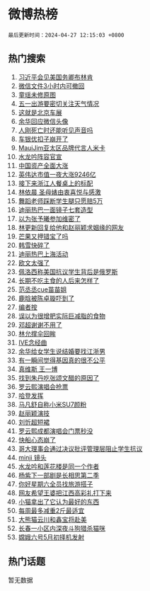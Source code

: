 # 微博热榜

`最后更新时间：2024-04-27 12:15:03 +0800`

## 热门搜索

1. [习近平会见美国务卿布林肯](https://m.weibo.cn/search?containerid=100103type%3D1%26t%3D10%26q%3D%23%E4%B9%A0%E8%BF%91%E5%B9%B3%E4%BC%9A%E8%A7%81%E7%BE%8E%E5%9B%BD%E5%8A%A1%E5%8D%BF%E5%B8%83%E6%9E%97%E8%82%AF%23&stream_entry_id=51&isnewpage=1&extparam=seat%3D1%26stream_entry_id%3D51%26c_type%3D51%26dgr%3D0%26pos%3D0%26cate%3D10103%26q%3D%2523%25E4%25B9%25A0%25E8%25BF%2591%25E5%25B9%25B3%25E4%25BC%259A%25E8%25A7%2581%25E7%25BE%258E%25E5%259B%25BD%25E5%258A%25A1%25E5%258D%25BF%25E5%25B8%2583%25E6%259E%2597%25E8%2582%25AF%2523%26filter_type%3Drealtimehot%26display_time%3D1714191302%26pre_seqid%3D171419130199401153963)
1. [微信文件3小时内可撤回](https://m.weibo.cn/search?containerid=100103type%3D1%26t%3D10%26q%3D%23%E5%BE%AE%E4%BF%A1%E6%96%87%E4%BB%B63%E5%B0%8F%E6%97%B6%E5%86%85%E5%8F%AF%E6%92%A4%E5%9B%9E%23&stream_entry_id=31&isnewpage=1&extparam=seat%3D1%26stream_entry_id%3D31%26realpos%3D1%26lcate%3D5001%26band_rank%3D1%26filter_type%3Drealtimehot%26c_type%3D31%26dgr%3D0%26pos%3D0%26flag%3D2%26cate%3D5001%26q%3D%2523%25E5%25BE%25AE%25E4%25BF%25A1%25E6%2596%2587%25E4%25BB%25B63%25E5%25B0%258F%25E6%2597%25B6%25E5%2586%2585%25E5%258F%25AF%25E6%2592%25A4%25E5%259B%259E%2523%26display_time%3D1714191302%26pre_seqid%3D171419130199401153963)
1. [童瑶未修原图](https://m.weibo.cn/search?containerid=100103type%3D1%26t%3D10%26q%3D%23%E7%AB%A5%E7%91%B6%E6%9C%AA%E4%BF%AE%E5%8E%9F%E5%9B%BE%23&stream_entry_id=31&isnewpage=1&extparam=seat%3D1%26stream_entry_id%3D31%26realpos%3D2%26lcate%3D5001%26band_rank%3D2%26filter_type%3Drealtimehot%26c_type%3D31%26dgr%3D0%26pos%3D1%26flag%3D1%26cate%3D5001%26q%3D%2523%25E7%25AB%25A5%25E7%2591%25B6%25E6%259C%25AA%25E4%25BF%25AE%25E5%258E%259F%25E5%259B%25BE%2523%26display_time%3D1714191302%26pre_seqid%3D171419130199401153963)
1. [五一出游要密切关注天气情况](https://m.weibo.cn/search?containerid=100103type%3D1%26t%3D10%26q%3D%23%E4%BA%94%E4%B8%80%E5%87%BA%E6%B8%B8%E8%A6%81%E5%AF%86%E5%88%87%E5%85%B3%E6%B3%A8%E5%A4%A9%E6%B0%94%E6%83%85%E5%86%B5%23&stream_entry_id=31&isnewpage=1&extparam=seat%3D1%26stream_entry_id%3D31%26realpos%3D3%26lcate%3D5001%26band_rank%3D3%26filter_type%3Drealtimehot%26c_type%3D31%26dgr%3D0%26pos%3D2%26flag%3D1%26cate%3D5001%26q%3D%2523%25E4%25BA%2594%25E4%25B8%2580%25E5%2587%25BA%25E6%25B8%25B8%25E8%25A6%2581%25E5%25AF%2586%25E5%2588%2587%25E5%2585%25B3%25E6%25B3%25A8%25E5%25A4%25A9%25E6%25B0%2594%25E6%2583%2585%25E5%2586%25B5%2523%26display_time%3D1714191302%26pre_seqid%3D171419130199401153963)
1. [这就是北京车展](https://m.weibo.cn/search?containerid=100103type%3D1%26t%3D10%26q%3D%23%E8%BF%99%E5%B0%B1%E6%98%AF%E5%8C%97%E4%BA%AC%E8%BD%A6%E5%B1%95%23&stream_entry_id=31&isnewpage=1&extparam=seat%3D1%26stream_entry_id%3D31%26lcate%3D5001%26band_rank%3D4%26dgr%3D0%26filter_type%3Drealtimehot%26c_type%3D31%26adid%3D234555%26cate%3D5001%26pos%3D3%26topic_ad%3D1%26q%3D%2523%25E8%25BF%2599%25E5%25B0%25B1%25E6%2598%25AF%25E5%258C%2597%25E4%25BA%25AC%25E8%25BD%25A6%25E5%25B1%2595%2523%26is_ad_pos%3D1%26display_time%3D1714191302%26pre_seqid%3D171419130199401153963)
1. [余华回应微信头像](https://m.weibo.cn/search?containerid=100103type%3D1%26t%3D10%26q%3D%23%E4%BD%99%E5%8D%8E%E5%9B%9E%E5%BA%94%E5%BE%AE%E4%BF%A1%E5%A4%B4%E5%83%8F%23&stream_entry_id=31&isnewpage=1&extparam=seat%3D1%26stream_entry_id%3D31%26realpos%3D4%26lcate%3D5001%26band_rank%3D4%26filter_type%3Drealtimehot%26c_type%3D31%26dgr%3D0%26pos%3D4%26flag%3D1%26cate%3D5001%26q%3D%2523%25E4%25BD%2599%25E5%258D%258E%25E5%259B%259E%25E5%25BA%2594%25E5%25BE%25AE%25E4%25BF%25A1%25E5%25A4%25B4%25E5%2583%258F%2523%26display_time%3D1714191302%26pre_seqid%3D171419130199401153963)
1. [人刚死亡时还能听见声音吗](https://m.weibo.cn/search?containerid=100103type%3D1%26t%3D10%26q%3D%E4%BA%BA%E5%88%9A%E6%AD%BB%E4%BA%A1%E6%97%B6%E8%BF%98%E8%83%BD%E5%90%AC%E8%A7%81%E5%A3%B0%E9%9F%B3%E5%90%97&stream_entry_id=31&isnewpage=1&extparam=seat%3D1%26stream_entry_id%3D31%26realpos%3D5%26lcate%3D5001%26band_rank%3D5%26filter_type%3Drealtimehot%26c_type%3D31%26dgr%3D0%26pos%3D5%26flag%3D2%26cate%3D5001%26q%3D%25E4%25BA%25BA%25E5%2588%259A%25E6%25AD%25BB%25E4%25BA%25A1%25E6%2597%25B6%25E8%25BF%2598%25E8%2583%25BD%25E5%2590%25AC%25E8%25A7%2581%25E5%25A3%25B0%25E9%259F%25B3%25E5%2590%2597%26display_time%3D1714191302%26pre_seqid%3D171419130199401153963)
1. [车银优扣子崩开了](https://m.weibo.cn/search?containerid=100103type%3D1%26t%3D10%26q%3D%23%E8%BD%A6%E9%93%B6%E4%BC%98%E6%89%A3%E5%AD%90%E5%B4%A9%E5%BC%80%E4%BA%86%23&stream_entry_id=31&isnewpage=1&extparam=seat%3D1%26stream_entry_id%3D31%26realpos%3D6%26lcate%3D5001%26band_rank%3D6%26filter_type%3Drealtimehot%26c_type%3D31%26dgr%3D0%26pos%3D6%26flag%3D2%26cate%3D5001%26q%3D%2523%25E8%25BD%25A6%25E9%2593%25B6%25E4%25BC%2598%25E6%2589%25A3%25E5%25AD%2590%25E5%25B4%25A9%25E5%25BC%2580%25E4%25BA%2586%2523%26display_time%3D1714191302%26pre_seqid%3D171419130199401153963)
1. [MauiJim亚太区品牌代言人米卡](https://m.weibo.cn/search?containerid=100103type%3D1%26t%3D10%26q%3D%23MauiJim%E4%BA%9A%E5%A4%AA%E5%8C%BA%E5%93%81%E7%89%8C%E4%BB%A3%E8%A8%80%E4%BA%BA%E7%B1%B3%E5%8D%A1%23&stream_entry_id=31&isnewpage=1&extparam=seat%3D1%26stream_entry_id%3D31%26lcate%3D5001%26band_rank%3D7%26dgr%3D0%26filter_type%3Drealtimehot%26c_type%3D31%26adid%3D234486%26cate%3D5001%26pos%3D7%26topic_ad%3D1%26q%3D%2523MauiJim%25E4%25BA%259A%25E5%25A4%25AA%25E5%258C%25BA%25E5%2593%2581%25E7%2589%258C%25E4%25BB%25A3%25E8%25A8%2580%25E4%25BA%25BA%25E7%25B1%25B3%25E5%258D%25A1%2523%26is_ad_pos%3D1%26display_time%3D1714191302%26pre_seqid%3D171419130199401153963)
1. [水龙吟阵容官宣](https://m.weibo.cn/search?containerid=100103type%3D1%26t%3D10%26q%3D%23%E6%B0%B4%E9%BE%99%E5%90%9F%E9%98%B5%E5%AE%B9%E5%AE%98%E5%AE%A3%23&stream_entry_id=31&isnewpage=1&extparam=seat%3D1%26stream_entry_id%3D31%26realpos%3D7%26lcate%3D5001%26band_rank%3D7%26filter_type%3Drealtimehot%26c_type%3D31%26dgr%3D0%26pos%3D8%26flag%3D16%26cate%3D5001%26q%3D%2523%25E6%25B0%25B4%25E9%25BE%2599%25E5%2590%259F%25E9%2598%25B5%25E5%25AE%25B9%25E5%25AE%2598%25E5%25AE%25A3%2523%26display_time%3D1714191302%26pre_seqid%3D171419130199401153963)
1. [中国资产全面大涨](https://m.weibo.cn/search?containerid=100103type%3D1%26t%3D10%26q%3D%23%E4%B8%AD%E5%9B%BD%E8%B5%84%E4%BA%A7%E5%85%A8%E9%9D%A2%E5%A4%A7%E6%B6%A8%23&stream_entry_id=31&isnewpage=1&extparam=seat%3D1%26stream_entry_id%3D31%26realpos%3D8%26lcate%3D5001%26band_rank%3D8%26filter_type%3Drealtimehot%26c_type%3D31%26dgr%3D0%26pos%3D9%26flag%3D1%26cate%3D5001%26q%3D%2523%25E4%25B8%25AD%25E5%259B%25BD%25E8%25B5%2584%25E4%25BA%25A7%25E5%2585%25A8%25E9%259D%25A2%25E5%25A4%25A7%25E6%25B6%25A8%2523%26display_time%3D1714191302%26pre_seqid%3D171419130199401153963)
1. [英伟达市值一夜大涨9246亿](https://m.weibo.cn/search?containerid=100103type%3D1%26t%3D10%26q%3D%23%E8%8B%B1%E4%BC%9F%E8%BE%BE%E5%B8%82%E5%80%BC%E4%B8%80%E5%A4%9C%E5%A4%A7%E6%B6%A89246%E4%BA%BF%23&stream_entry_id=31&isnewpage=1&extparam=seat%3D1%26stream_entry_id%3D31%26realpos%3D9%26lcate%3D5001%26band_rank%3D9%26filter_type%3Drealtimehot%26c_type%3D31%26dgr%3D0%26pos%3D10%26flag%3D0%26cate%3D5001%26q%3D%2523%25E8%258B%25B1%25E4%25BC%259F%25E8%25BE%25BE%25E5%25B8%2582%25E5%2580%25BC%25E4%25B8%2580%25E5%25A4%259C%25E5%25A4%25A7%25E6%25B6%25A89246%25E4%25BA%25BF%2523%26display_time%3D1714191302%26pre_seqid%3D171419130199401153963)
1. [接下来浙江人餐桌上的标配](https://m.weibo.cn/search?containerid=100103type%3D1%26t%3D10%26q%3D%23%E6%8E%A5%E4%B8%8B%E6%9D%A5%E6%B5%99%E6%B1%9F%E4%BA%BA%E9%A4%90%E6%A1%8C%E4%B8%8A%E7%9A%84%E6%A0%87%E9%85%8D%23&stream_entry_id=31&isnewpage=1&extparam=seat%3D1%26stream_entry_id%3D31%26realpos%3D10%26lcate%3D5001%26band_rank%3D10%26filter_type%3Drealtimehot%26c_type%3D31%26dgr%3D0%26pos%3D11%26flag%3D32768%26cate%3D5001%26q%3D%2523%25E6%258E%25A5%25E4%25B8%258B%25E6%259D%25A5%25E6%25B5%2599%25E6%25B1%259F%25E4%25BA%25BA%25E9%25A4%2590%25E6%25A1%258C%25E4%25B8%258A%25E7%259A%2584%25E6%25A0%2587%25E9%2585%258D%2523%26display_time%3D1714191302%26pre_seqid%3D171419130199401153963)
1. [林依晨 圣母婊由衷喜悦与感激](https://m.weibo.cn/search?containerid=100103type%3D1%26t%3D10%26q%3D%E6%9E%97%E4%BE%9D%E6%99%A8+%E5%9C%A3%E6%AF%8D%E5%A9%8A%E7%94%B1%E8%A1%B7%E5%96%9C%E6%82%A6%E4%B8%8E%E6%84%9F%E6%BF%80&stream_entry_id=31&isnewpage=1&extparam=seat%3D1%26stream_entry_id%3D31%26realpos%3D11%26lcate%3D5001%26band_rank%3D11%26filter_type%3Drealtimehot%26c_type%3D31%26dgr%3D0%26pos%3D12%26flag%3D1%26cate%3D5001%26q%3D%25E6%259E%2597%25E4%25BE%259D%25E6%2599%25A8%2520%25E5%259C%25A3%25E6%25AF%258D%25E5%25A9%258A%25E7%2594%25B1%25E8%25A1%25B7%25E5%2596%259C%25E6%2582%25A6%25E4%25B8%258E%25E6%2584%259F%25E6%25BF%2580%26display_time%3D1714191302%26pre_seqid%3D171419130199401153963)
1. [舞蹈老师踩断学生腿只愿赔5万](https://m.weibo.cn/search?containerid=100103type%3D1%26t%3D10%26q%3D%23%E8%88%9E%E8%B9%88%E8%80%81%E5%B8%88%E8%B8%A9%E6%96%AD%E5%AD%A6%E7%94%9F%E8%85%BF%E5%8F%AA%E6%84%BF%E8%B5%945%E4%B8%87%23&stream_entry_id=31&isnewpage=1&extparam=seat%3D1%26stream_entry_id%3D31%26realpos%3D12%26lcate%3D5001%26band_rank%3D12%26filter_type%3Drealtimehot%26c_type%3D31%26dgr%3D0%26pos%3D13%26flag%3D1%26cate%3D5001%26q%3D%2523%25E8%2588%259E%25E8%25B9%2588%25E8%2580%2581%25E5%25B8%2588%25E8%25B8%25A9%25E6%2596%25AD%25E5%25AD%25A6%25E7%2594%259F%25E8%2585%25BF%25E5%258F%25AA%25E6%2584%25BF%25E8%25B5%25945%25E4%25B8%2587%2523%26display_time%3D1714191302%26pre_seqid%3D171419130199401153963)
1. [迪丽热巴一面镜子七套造型](https://m.weibo.cn/search?containerid=100103type%3D1%26t%3D10%26q%3D%23%E8%BF%AA%E4%B8%BD%E7%83%AD%E5%B7%B4%E4%B8%80%E9%9D%A2%E9%95%9C%E5%AD%90%E4%B8%83%E5%A5%97%E9%80%A0%E5%9E%8B%23&stream_entry_id=31&isnewpage=1&extparam=seat%3D1%26stream_entry_id%3D31%26realpos%3D13%26lcate%3D5001%26band_rank%3D13%26filter_type%3Drealtimehot%26c_type%3D31%26dgr%3D0%26pos%3D14%26flag%3D1%26cate%3D5001%26q%3D%2523%25E8%25BF%25AA%25E4%25B8%25BD%25E7%2583%25AD%25E5%25B7%25B4%25E4%25B8%2580%25E9%259D%25A2%25E9%2595%259C%25E5%25AD%2590%25E4%25B8%2583%25E5%25A5%2597%25E9%2580%25A0%25E5%259E%258B%2523%26display_time%3D1714191302%26pre_seqid%3D171419130199401153963)
1. [以为张予曦参加维密了](https://m.weibo.cn/search?containerid=100103type%3D1%26t%3D10%26q%3D%23%E4%BB%A5%E4%B8%BA%E5%BC%A0%E4%BA%88%E6%9B%A6%E5%8F%82%E5%8A%A0%E7%BB%B4%E5%AF%86%E4%BA%86%23&stream_entry_id=31&isnewpage=1&extparam=seat%3D1%26stream_entry_id%3D31%26realpos%3D14%26lcate%3D5001%26band_rank%3D14%26filter_type%3Drealtimehot%26c_type%3D31%26dgr%3D0%26pos%3D15%26flag%3D1%26cate%3D5001%26q%3D%2523%25E4%25BB%25A5%25E4%25B8%25BA%25E5%25BC%25A0%25E4%25BA%2588%25E6%259B%25A6%25E5%258F%2582%25E5%258A%25A0%25E7%25BB%25B4%25E5%25AF%2586%25E4%25BA%2586%2523%26display_time%3D1714191302%26pre_seqid%3D171419130199401153963)
1. [林更新回复给他和赵丽颖求姻缘的网友](https://m.weibo.cn/search?containerid=100103type%3D1%26t%3D10%26q%3D%23%E6%9E%97%E6%9B%B4%E6%96%B0%E5%9B%9E%E5%A4%8D%E7%BB%99%E4%BB%96%E5%92%8C%E8%B5%B5%E4%B8%BD%E9%A2%96%E6%B1%82%E5%A7%BB%E7%BC%98%E7%9A%84%E7%BD%91%E5%8F%8B%23&stream_entry_id=31&isnewpage=1&extparam=seat%3D1%26stream_entry_id%3D31%26realpos%3D15%26lcate%3D5001%26band_rank%3D15%26filter_type%3Drealtimehot%26c_type%3D31%26dgr%3D0%26pos%3D16%26flag%3D0%26cate%3D5001%26q%3D%2523%25E6%259E%2597%25E6%259B%25B4%25E6%2596%25B0%25E5%259B%259E%25E5%25A4%258D%25E7%25BB%2599%25E4%25BB%2596%25E5%2592%258C%25E8%25B5%25B5%25E4%25B8%25BD%25E9%25A2%2596%25E6%25B1%2582%25E5%25A7%25BB%25E7%25BC%2598%25E7%259A%2584%25E7%25BD%2591%25E5%258F%258B%2523%26display_time%3D1714191302%26pre_seqid%3D171419130199401153963)
1. [芒果又押错宝了吗](https://m.weibo.cn/search?containerid=100103type%3D1%26t%3D10%26q%3D%E8%8A%92%E6%9E%9C%E5%8F%88%E6%8A%BC%E9%94%99%E5%AE%9D%E4%BA%86%E5%90%97&stream_entry_id=31&isnewpage=1&extparam=seat%3D1%26stream_entry_id%3D31%26realpos%3D16%26lcate%3D5001%26band_rank%3D16%26filter_type%3Drealtimehot%26c_type%3D31%26dgr%3D0%26pos%3D17%26flag%3D0%26cate%3D5001%26q%3D%25E8%258A%2592%25E6%259E%259C%25E5%258F%2588%25E6%258A%25BC%25E9%2594%2599%25E5%25AE%259D%25E4%25BA%2586%25E5%2590%2597%26display_time%3D1714191302%26pre_seqid%3D171419130199401153963)
1. [韩雪快碎了](https://m.weibo.cn/search?containerid=100103type%3D1%26t%3D10%26q%3D%E9%9F%A9%E9%9B%AA%E5%BF%AB%E7%A2%8E%E4%BA%86&stream_entry_id=31&isnewpage=1&extparam=seat%3D1%26stream_entry_id%3D31%26realpos%3D17%26lcate%3D5001%26band_rank%3D17%26filter_type%3Drealtimehot%26c_type%3D31%26dgr%3D0%26pos%3D18%26flag%3D2%26cate%3D5001%26q%3D%25E9%259F%25A9%25E9%259B%25AA%25E5%25BF%25AB%25E7%25A2%258E%25E4%25BA%2586%26display_time%3D1714191302%26pre_seqid%3D171419130199401153963)
1. [迪丽热巴上海活动](https://m.weibo.cn/search?containerid=100103type%3D1%26t%3D10%26q%3D%E8%BF%AA%E4%B8%BD%E7%83%AD%E5%B7%B4%E4%B8%8A%E6%B5%B7%E6%B4%BB%E5%8A%A8&stream_entry_id=31&isnewpage=1&extparam=seat%3D1%26stream_entry_id%3D31%26realpos%3D18%26lcate%3D5001%26band_rank%3D18%26filter_type%3Drealtimehot%26c_type%3D31%26dgr%3D0%26pos%3D19%26flag%3D1%26cate%3D5001%26q%3D%25E8%25BF%25AA%25E4%25B8%25BD%25E7%2583%25AD%25E5%25B7%25B4%25E4%25B8%258A%25E6%25B5%25B7%25E6%25B4%25BB%25E5%258A%25A8%26display_time%3D1714191302%26pre_seqid%3D171419130199401153963)
1. [欧文太强了](https://m.weibo.cn/search?containerid=100103type%3D1%26t%3D10%26q%3D%E6%AC%A7%E6%96%87%E5%A4%AA%E5%BC%BA%E4%BA%86&stream_entry_id=31&isnewpage=1&extparam=seat%3D1%26stream_entry_id%3D31%26realpos%3D19%26lcate%3D5001%26band_rank%3D19%26filter_type%3Drealtimehot%26c_type%3D31%26dgr%3D0%26pos%3D20%26flag%3D1%26cate%3D5001%26q%3D%25E6%25AC%25A7%25E6%2596%2587%25E5%25A4%25AA%25E5%25BC%25BA%25E4%25BA%2586%26display_time%3D1714191302%26pre_seqid%3D171419130199401153963)
1. [佩洛西称美国抗议学生背后是俄罗斯](https://m.weibo.cn/search?containerid=100103type%3D1%26t%3D10%26q%3D%23%E4%BD%A9%E6%B4%9B%E8%A5%BF%E7%A7%B0%E7%BE%8E%E5%9B%BD%E6%8A%97%E8%AE%AE%E5%AD%A6%E7%94%9F%E8%83%8C%E5%90%8E%E6%98%AF%E4%BF%84%E7%BD%97%E6%96%AF%23&stream_entry_id=31&isnewpage=1&extparam=seat%3D1%26stream_entry_id%3D31%26realpos%3D20%26lcate%3D5001%26band_rank%3D20%26filter_type%3Drealtimehot%26c_type%3D31%26dgr%3D0%26pos%3D21%26flag%3D0%26cate%3D5001%26q%3D%2523%25E4%25BD%25A9%25E6%25B4%259B%25E8%25A5%25BF%25E7%25A7%25B0%25E7%25BE%258E%25E5%259B%25BD%25E6%258A%2597%25E8%25AE%25AE%25E5%25AD%25A6%25E7%2594%259F%25E8%2583%258C%25E5%2590%258E%25E6%2598%25AF%25E4%25BF%2584%25E7%25BD%2597%25E6%2596%25AF%2523%26display_time%3D1714191302%26pre_seqid%3D171419130199401153963)
1. [长期不吃主食的人后来怎样了](https://m.weibo.cn/search?containerid=100103type%3D1%26t%3D10%26q%3D%23%E9%95%BF%E6%9C%9F%E4%B8%8D%E5%90%83%E4%B8%BB%E9%A3%9F%E7%9A%84%E4%BA%BA%E5%90%8E%E6%9D%A5%E6%80%8E%E6%A0%B7%E4%BA%86%23&stream_entry_id=31&isnewpage=1&extparam=seat%3D1%26stream_entry_id%3D31%26realpos%3D21%26lcate%3D5001%26band_rank%3D21%26filter_type%3Drealtimehot%26c_type%3D31%26dgr%3D0%26pos%3D22%26flag%3D1%26cate%3D5001%26q%3D%2523%25E9%2595%25BF%25E6%259C%259F%25E4%25B8%258D%25E5%2590%2583%25E4%25B8%25BB%25E9%25A3%259F%25E7%259A%2584%25E4%25BA%25BA%25E5%2590%258E%25E6%259D%25A5%25E6%2580%258E%25E6%25A0%25B7%25E4%25BA%2586%2523%26display_time%3D1714191302%26pre_seqid%3D171419130199401153963)
1. [范丞丞cue苗苗姐](https://m.weibo.cn/search?containerid=100103type%3D1%26t%3D10%26q%3D%23%E8%8C%83%E4%B8%9E%E4%B8%9Ecue%E8%8B%97%E8%8B%97%E5%A7%90%23&stream_entry_id=31&isnewpage=1&extparam=seat%3D1%26stream_entry_id%3D31%26realpos%3D22%26lcate%3D5001%26band_rank%3D22%26filter_type%3Drealtimehot%26c_type%3D31%26dgr%3D0%26pos%3D23%26flag%3D1%26cate%3D5001%26q%3D%2523%25E8%258C%2583%25E4%25B8%259E%25E4%25B8%259Ecue%25E8%258B%2597%25E8%258B%2597%25E5%25A7%2590%2523%26display_time%3D1714191302%26pre_seqid%3D171419130199401153963)
1. [鹿晗被陈卓璇吓到了](https://m.weibo.cn/search?containerid=100103type%3D1%26t%3D10%26q%3D%23%E9%B9%BF%E6%99%97%E8%A2%AB%E9%99%88%E5%8D%93%E7%92%87%E5%90%93%E5%88%B0%E4%BA%86%23&stream_entry_id=31&isnewpage=1&extparam=seat%3D1%26stream_entry_id%3D31%26realpos%3D23%26lcate%3D5001%26band_rank%3D23%26filter_type%3Drealtimehot%26c_type%3D31%26dgr%3D0%26pos%3D24%26flag%3D1%26cate%3D5001%26q%3D%2523%25E9%25B9%25BF%25E6%2599%2597%25E8%25A2%25AB%25E9%2599%2588%25E5%258D%2593%25E7%2592%2587%25E5%2590%2593%25E5%2588%25B0%25E4%25BA%2586%2523%26display_time%3D1714191302%26pre_seqid%3D171419130199401153963)
1. [编者按](https://m.weibo.cn/search?containerid=100103type%3D1%26t%3D10%26q%3D%E7%BC%96%E8%80%85%E6%8C%89&stream_entry_id=31&isnewpage=1&extparam=seat%3D1%26stream_entry_id%3D31%26realpos%3D24%26lcate%3D5001%26band_rank%3D24%26filter_type%3Drealtimehot%26c_type%3D31%26dgr%3D0%26pos%3D25%26flag%3D1%26cate%3D5001%26q%3D%25E7%25BC%2596%25E8%2580%2585%25E6%258C%2589%26display_time%3D1714191302%26pre_seqid%3D171419130199401153963)
1. [误以为很增肥实际巨减脂的食物](https://m.weibo.cn/search?containerid=100103type%3D1%26t%3D10%26q%3D%E8%AF%AF%E4%BB%A5%E4%B8%BA%E5%BE%88%E5%A2%9E%E8%82%A5%E5%AE%9E%E9%99%85%E5%B7%A8%E5%87%8F%E8%84%82%E7%9A%84%E9%A3%9F%E7%89%A9&stream_entry_id=31&isnewpage=1&extparam=seat%3D1%26stream_entry_id%3D31%26realpos%3D25%26lcate%3D5001%26band_rank%3D25%26filter_type%3Drealtimehot%26c_type%3D31%26dgr%3D0%26pos%3D26%26flag%3D0%26cate%3D5001%26q%3D%25E8%25AF%25AF%25E4%25BB%25A5%25E4%25B8%25BA%25E5%25BE%2588%25E5%25A2%259E%25E8%2582%25A5%25E5%25AE%259E%25E9%2599%2585%25E5%25B7%25A8%25E5%2587%258F%25E8%2584%2582%25E7%259A%2584%25E9%25A3%259F%25E7%2589%25A9%26display_time%3D1714191302%26pre_seqid%3D171419130199401153963)
1. [邓超谢谢不用了](https://m.weibo.cn/search?containerid=100103type%3D1%26t%3D10%26q%3D%23%E9%82%93%E8%B6%85%E8%B0%A2%E8%B0%A2%E4%B8%8D%E7%94%A8%E4%BA%86%23&stream_entry_id=31&isnewpage=1&extparam=seat%3D1%26stream_entry_id%3D31%26realpos%3D26%26lcate%3D5001%26band_rank%3D26%26filter_type%3Drealtimehot%26c_type%3D31%26dgr%3D0%26pos%3D27%26flag%3D1%26cate%3D5001%26q%3D%2523%25E9%2582%2593%25E8%25B6%2585%25E8%25B0%25A2%25E8%25B0%25A2%25E4%25B8%258D%25E7%2594%25A8%25E4%25BA%2586%2523%26display_time%3D1714191302%26pre_seqid%3D171419130199401153963)
1. [林允撑伞回眸](https://m.weibo.cn/search?containerid=100103type%3D1%26t%3D10%26q%3D%23%E6%9E%97%E5%85%81%E6%92%91%E4%BC%9E%E5%9B%9E%E7%9C%B8%23&stream_entry_id=31&isnewpage=1&extparam=seat%3D1%26stream_entry_id%3D31%26realpos%3D27%26lcate%3D5001%26band_rank%3D27%26filter_type%3Drealtimehot%26c_type%3D31%26dgr%3D0%26pos%3D28%26flag%3D0%26cate%3D5001%26q%3D%2523%25E6%259E%2597%25E5%2585%2581%25E6%2592%2591%25E4%25BC%259E%25E5%259B%259E%25E7%259C%25B8%2523%26display_time%3D1714191302%26pre_seqid%3D171419130199401153963)
1. [IVE念经曲](https://m.weibo.cn/search?containerid=100103type%3D1%26t%3D10%26q%3D%23IVE%E5%BF%B5%E7%BB%8F%E6%9B%B2%23&stream_entry_id=31&isnewpage=1&extparam=seat%3D1%26stream_entry_id%3D31%26realpos%3D28%26lcate%3D5001%26band_rank%3D28%26filter_type%3Drealtimehot%26c_type%3D31%26dgr%3D0%26pos%3D29%26flag%3D1%26cate%3D5001%26q%3D%2523IVE%25E5%25BF%25B5%25E7%25BB%258F%25E6%259B%25B2%2523%26display_time%3D1714191302%26pre_seqid%3D171419130199401153963)
1. [余华给女学生说结婚要找江浙男](https://m.weibo.cn/search?containerid=100103type%3D1%26t%3D10%26q%3D%23%E4%BD%99%E5%8D%8E%E7%BB%99%E5%A5%B3%E5%AD%A6%E7%94%9F%E8%AF%B4%E7%BB%93%E5%A9%9A%E8%A6%81%E6%89%BE%E6%B1%9F%E6%B5%99%E7%94%B7%23&stream_entry_id=31&isnewpage=1&extparam=seat%3D1%26stream_entry_id%3D31%26realpos%3D29%26lcate%3D5001%26band_rank%3D29%26filter_type%3Drealtimehot%26c_type%3D31%26dgr%3D0%26pos%3D30%26flag%3D1%26cate%3D5001%26q%3D%2523%25E4%25BD%2599%25E5%258D%258E%25E7%25BB%2599%25E5%25A5%25B3%25E5%25AD%25A6%25E7%2594%259F%25E8%25AF%25B4%25E7%25BB%2593%25E5%25A9%259A%25E8%25A6%2581%25E6%2589%25BE%25E6%25B1%259F%25E6%25B5%2599%25E7%2594%25B7%2523%26display_time%3D1714191302%26pre_seqid%3D171419130199401153963)
1. [有一瞬间觉得基因真的很不公平](https://m.weibo.cn/search?containerid=100103type%3D1%26t%3D10%26q%3D%23%E6%9C%89%E4%B8%80%E7%9E%AC%E9%97%B4%E8%A7%89%E5%BE%97%E5%9F%BA%E5%9B%A0%E7%9C%9F%E7%9A%84%E5%BE%88%E4%B8%8D%E5%85%AC%E5%B9%B3%23&stream_entry_id=31&isnewpage=1&extparam=seat%3D1%26stream_entry_id%3D31%26realpos%3D30%26lcate%3D5001%26band_rank%3D30%26filter_type%3Drealtimehot%26c_type%3D31%26dgr%3D0%26pos%3D31%26flag%3D1%26cate%3D5001%26q%3D%2523%25E6%259C%2589%25E4%25B8%2580%25E7%259E%25AC%25E9%2597%25B4%25E8%25A7%2589%25E5%25BE%2597%25E5%259F%25BA%25E5%259B%25A0%25E7%259C%259F%25E7%259A%2584%25E5%25BE%2588%25E4%25B8%258D%25E5%2585%25AC%25E5%25B9%25B3%2523%26display_time%3D1714191302%26pre_seqid%3D171419130199401153963)
1. [真维斯 王一博](https://m.weibo.cn/search?containerid=100103type%3D1%26t%3D10%26q%3D%E7%9C%9F%E7%BB%B4%E6%96%AF+%E7%8E%8B%E4%B8%80%E5%8D%9A&stream_entry_id=31&isnewpage=1&extparam=seat%3D1%26stream_entry_id%3D31%26realpos%3D31%26lcate%3D5001%26band_rank%3D31%26filter_type%3Drealtimehot%26c_type%3D31%26dgr%3D0%26pos%3D32%26flag%3D1%26cate%3D5001%26q%3D%25E7%259C%259F%25E7%25BB%25B4%25E6%2596%25AF%2520%25E7%258E%258B%25E4%25B8%2580%25E5%258D%259A%26display_time%3D1714191302%26pre_seqid%3D171419130199401153963)
1. [找到朱丹吃张颂文醋的原因了](https://m.weibo.cn/search?containerid=100103type%3D1%26t%3D10%26q%3D%23%E6%89%BE%E5%88%B0%E6%9C%B1%E4%B8%B9%E5%90%83%E5%BC%A0%E9%A2%82%E6%96%87%E9%86%8B%E7%9A%84%E5%8E%9F%E5%9B%A0%E4%BA%86%23&stream_entry_id=31&isnewpage=1&extparam=seat%3D1%26stream_entry_id%3D31%26realpos%3D32%26lcate%3D5001%26band_rank%3D32%26filter_type%3Drealtimehot%26c_type%3D31%26dgr%3D0%26pos%3D33%26flag%3D1%26cate%3D5001%26q%3D%2523%25E6%2589%25BE%25E5%2588%25B0%25E6%259C%25B1%25E4%25B8%25B9%25E5%2590%2583%25E5%25BC%25A0%25E9%25A2%2582%25E6%2596%2587%25E9%2586%258B%25E7%259A%2584%25E5%258E%259F%25E5%259B%25A0%25E4%25BA%2586%2523%26display_time%3D1714191302%26pre_seqid%3D171419130199401153963)
1. [罗云熙演唱会抢票](https://m.weibo.cn/search?containerid=100103type%3D1%26t%3D10%26q%3D%E7%BD%97%E4%BA%91%E7%86%99%E6%BC%94%E5%94%B1%E4%BC%9A%E6%8A%A2%E7%A5%A8&stream_entry_id=31&isnewpage=1&extparam=seat%3D1%26stream_entry_id%3D31%26realpos%3D33%26lcate%3D5001%26band_rank%3D33%26filter_type%3Drealtimehot%26c_type%3D31%26dgr%3D0%26pos%3D34%26flag%3D1%26cate%3D5001%26q%3D%25E7%25BD%2597%25E4%25BA%2591%25E7%2586%2599%25E6%25BC%2594%25E5%2594%25B1%25E4%25BC%259A%25E6%258A%25A2%25E7%25A5%25A8%26display_time%3D1714191302%26pre_seqid%3D171419130199401153963)
1. [哈登发挥](https://m.weibo.cn/search?containerid=100103type%3D1%26t%3D10%26q%3D%E5%93%88%E7%99%BB%E5%8F%91%E6%8C%A5&stream_entry_id=31&isnewpage=1&extparam=seat%3D1%26stream_entry_id%3D31%26realpos%3D34%26lcate%3D5001%26band_rank%3D34%26filter_type%3Drealtimehot%26c_type%3D31%26dgr%3D0%26pos%3D35%26flag%3D1%26cate%3D5001%26q%3D%25E5%2593%2588%25E7%2599%25BB%25E5%258F%2591%25E6%258C%25A5%26display_time%3D1714191302%26pre_seqid%3D171419130199401153963)
1. [马凡舒自称小米SU7颜粉](https://m.weibo.cn/search?containerid=100103type%3D1%26t%3D10%26q%3D%23%E9%A9%AC%E5%87%A1%E8%88%92%E8%87%AA%E7%A7%B0%E5%B0%8F%E7%B1%B3SU7%E9%A2%9C%E7%B2%89%23&stream_entry_id=31&isnewpage=1&extparam=seat%3D1%26stream_entry_id%3D31%26realpos%3D35%26lcate%3D5001%26band_rank%3D35%26filter_type%3Drealtimehot%26dgr%3D0%26c_type%3D31%26adid%3D234603%26pos%3D36%26flag%3D0%26cate%3D5001%26q%3D%2523%25E9%25A9%25AC%25E5%2587%25A1%25E8%2588%2592%25E8%2587%25AA%25E7%25A7%25B0%25E5%25B0%258F%25E7%25B1%25B3SU7%25E9%25A2%259C%25E7%25B2%2589%2523%26display_time%3D1714191302%26pre_seqid%3D171419130199401153963)
1. [赵丽颖演技](https://m.weibo.cn/search?containerid=100103type%3D1%26t%3D10%26q%3D%E8%B5%B5%E4%B8%BD%E9%A2%96%E6%BC%94%E6%8A%80&stream_entry_id=31&isnewpage=1&extparam=seat%3D1%26stream_entry_id%3D31%26realpos%3D36%26lcate%3D5001%26band_rank%3D36%26filter_type%3Drealtimehot%26c_type%3D31%26dgr%3D0%26pos%3D37%26flag%3D0%26cate%3D5001%26q%3D%25E8%25B5%25B5%25E4%25B8%25BD%25E9%25A2%2596%25E6%25BC%2594%25E6%258A%2580%26display_time%3D1714191302%26pre_seqid%3D171419130199401153963)
1. [刘忻超短裙](https://m.weibo.cn/search?containerid=100103type%3D1%26t%3D10%26q%3D%23%E5%88%98%E5%BF%BB%E8%B6%85%E7%9F%AD%E8%A3%99%23&stream_entry_id=31&isnewpage=1&extparam=seat%3D1%26stream_entry_id%3D31%26realpos%3D37%26lcate%3D5001%26band_rank%3D37%26filter_type%3Drealtimehot%26c_type%3D31%26dgr%3D0%26pos%3D38%26flag%3D0%26cate%3D5001%26q%3D%2523%25E5%2588%2598%25E5%25BF%25BB%25E8%25B6%2585%25E7%259F%25AD%25E8%25A3%2599%2523%26display_time%3D1714191302%26pre_seqid%3D171419130199401153963)
1. [罗云熙成都演唱会门票秒没](https://m.weibo.cn/search?containerid=100103type%3D1%26t%3D10%26q%3D%23%E7%BD%97%E4%BA%91%E7%86%99%E6%88%90%E9%83%BD%E6%BC%94%E5%94%B1%E4%BC%9A%E9%97%A8%E7%A5%A8%E7%A7%92%E6%B2%A1%23&stream_entry_id=31&isnewpage=1&extparam=seat%3D1%26stream_entry_id%3D31%26realpos%3D38%26lcate%3D5001%26band_rank%3D38%26filter_type%3Drealtimehot%26c_type%3D31%26dgr%3D0%26pos%3D39%26flag%3D1%26cate%3D5001%26q%3D%2523%25E7%25BD%2597%25E4%25BA%2591%25E7%2586%2599%25E6%2588%2590%25E9%2583%25BD%25E6%25BC%2594%25E5%2594%25B1%25E4%25BC%259A%25E9%2597%25A8%25E7%25A5%25A8%25E7%25A7%2592%25E6%25B2%25A1%2523%26display_time%3D1714191302%26pre_seqid%3D171419130199401153963)
1. [快船心态崩了](https://m.weibo.cn/search?containerid=100103type%3D1%26t%3D10%26q%3D%23%E5%BF%AB%E8%88%B9%E5%BF%83%E6%80%81%E5%B4%A9%E4%BA%86%23&stream_entry_id=31&isnewpage=1&extparam=seat%3D1%26stream_entry_id%3D31%26realpos%3D39%26lcate%3D5001%26band_rank%3D39%26filter_type%3Drealtimehot%26c_type%3D31%26dgr%3D0%26pos%3D40%26flag%3D1%26cate%3D5001%26q%3D%2523%25E5%25BF%25AB%25E8%2588%25B9%25E5%25BF%2583%25E6%2580%2581%25E5%25B4%25A9%25E4%25BA%2586%2523%26display_time%3D1714191302%26pre_seqid%3D171419130199401153963)
1. [哥大理事会通过决议批评管理层阻止学生抗议](https://m.weibo.cn/search?containerid=100103type%3D1%26t%3D10%26q%3D%23%E5%93%A5%E5%A4%A7%E7%90%86%E4%BA%8B%E4%BC%9A%E9%80%9A%E8%BF%87%E5%86%B3%E8%AE%AE%E6%89%B9%E8%AF%84%E7%AE%A1%E7%90%86%E5%B1%82%E9%98%BB%E6%AD%A2%E5%AD%A6%E7%94%9F%E6%8A%97%E8%AE%AE%23&stream_entry_id=31&isnewpage=1&extparam=seat%3D1%26stream_entry_id%3D31%26realpos%3D40%26lcate%3D5001%26band_rank%3D40%26filter_type%3Drealtimehot%26c_type%3D31%26dgr%3D0%26pos%3D41%26flag%3D1%26cate%3D5001%26q%3D%2523%25E5%2593%25A5%25E5%25A4%25A7%25E7%2590%2586%25E4%25BA%258B%25E4%25BC%259A%25E9%2580%259A%25E8%25BF%2587%25E5%2586%25B3%25E8%25AE%25AE%25E6%2589%25B9%25E8%25AF%2584%25E7%25AE%25A1%25E7%2590%2586%25E5%25B1%2582%25E9%2598%25BB%25E6%25AD%25A2%25E5%25AD%25A6%25E7%2594%259F%25E6%258A%2597%25E8%25AE%25AE%2523%26display_time%3D1714191302%26pre_seqid%3D171419130199401153963)
1. [minji 镜头](https://m.weibo.cn/search?containerid=100103type%3D1%26t%3D10%26q%3Dminji+%E9%95%9C%E5%A4%B4&stream_entry_id=31&isnewpage=1&extparam=seat%3D1%26stream_entry_id%3D31%26realpos%3D41%26lcate%3D5001%26band_rank%3D41%26filter_type%3Drealtimehot%26c_type%3D31%26dgr%3D0%26pos%3D42%26flag%3D0%26cate%3D5001%26q%3Dminji%2520%25E9%2595%259C%25E5%25A4%25B4%26display_time%3D1714191302%26pre_seqid%3D171419130199401153963)
1. [水龙吟和莲花楼是同一个作者](https://m.weibo.cn/search?containerid=100103type%3D1%26t%3D10%26q%3D%23%E6%B0%B4%E9%BE%99%E5%90%9F%E5%92%8C%E8%8E%B2%E8%8A%B1%E6%A5%BC%E6%98%AF%E5%90%8C%E4%B8%80%E4%B8%AA%E4%BD%9C%E8%80%85%23&stream_entry_id=31&isnewpage=1&extparam=seat%3D1%26stream_entry_id%3D31%26realpos%3D42%26lcate%3D5001%26band_rank%3D42%26filter_type%3Drealtimehot%26c_type%3D31%26dgr%3D0%26pos%3D43%26flag%3D1%26cate%3D5001%26q%3D%2523%25E6%25B0%25B4%25E9%25BE%2599%25E5%2590%259F%25E5%2592%258C%25E8%258E%25B2%25E8%258A%25B1%25E6%25A5%25BC%25E6%2598%25AF%25E5%2590%258C%25E4%25B8%2580%25E4%25B8%25AA%25E4%25BD%259C%25E8%2580%2585%2523%26display_time%3D1714191302%26pre_seqid%3D171419130199401153963)
1. [杨紫下一部剧是长相思第二季](https://m.weibo.cn/search?containerid=100103type%3D1%26t%3D10%26q%3D%23%E6%9D%A8%E7%B4%AB%E4%B8%8B%E4%B8%80%E9%83%A8%E5%89%A7%E6%98%AF%E9%95%BF%E7%9B%B8%E6%80%9D%E7%AC%AC%E4%BA%8C%E5%AD%A3%23&stream_entry_id=31&isnewpage=1&extparam=seat%3D1%26stream_entry_id%3D31%26realpos%3D43%26lcate%3D5001%26band_rank%3D43%26filter_type%3Drealtimehot%26c_type%3D31%26dgr%3D0%26pos%3D44%26flag%3D0%26cate%3D5001%26q%3D%2523%25E6%259D%25A8%25E7%25B4%25AB%25E4%25B8%258B%25E4%25B8%2580%25E9%2583%25A8%25E5%2589%25A7%25E6%2598%25AF%25E9%2595%25BF%25E7%259B%25B8%25E6%2580%259D%25E7%25AC%25AC%25E4%25BA%258C%25E5%25AD%25A3%2523%26display_time%3D1714191302%26pre_seqid%3D171419130199401153963)
1. [你好星期六全员找旅游搭子](https://m.weibo.cn/search?containerid=100103type%3D1%26t%3D10%26q%3D%23%E4%BD%A0%E5%A5%BD%E6%98%9F%E6%9C%9F%E5%85%AD%E5%85%A8%E5%91%98%E6%89%BE%E6%97%85%E6%B8%B8%E6%90%AD%E5%AD%90%23&stream_entry_id=31&isnewpage=1&extparam=seat%3D1%26stream_entry_id%3D31%26realpos%3D44%26lcate%3D5001%26band_rank%3D44%26filter_type%3Drealtimehot%26c_type%3D31%26dgr%3D0%26pos%3D45%26flag%3D1%26cate%3D5001%26q%3D%2523%25E4%25BD%25A0%25E5%25A5%25BD%25E6%2598%259F%25E6%259C%259F%25E5%2585%25AD%25E5%2585%25A8%25E5%2591%2598%25E6%2589%25BE%25E6%2597%2585%25E6%25B8%25B8%25E6%2590%25AD%25E5%25AD%2590%2523%26display_time%3D1714191302%26pre_seqid%3D171419130199401153963)
1. [网友希望王婆把江西高彩礼打下来](https://m.weibo.cn/search?containerid=100103type%3D1%26t%3D10%26q%3D%23%E7%BD%91%E5%8F%8B%E5%B8%8C%E6%9C%9B%E7%8E%8B%E5%A9%86%E6%8A%8A%E6%B1%9F%E8%A5%BF%E9%AB%98%E5%BD%A9%E7%A4%BC%E6%89%93%E4%B8%8B%E6%9D%A5%23&stream_entry_id=31&isnewpage=1&extparam=seat%3D1%26stream_entry_id%3D31%26realpos%3D45%26lcate%3D5001%26band_rank%3D45%26filter_type%3Drealtimehot%26c_type%3D31%26dgr%3D0%26pos%3D46%26flag%3D0%26cate%3D5001%26q%3D%2523%25E7%25BD%2591%25E5%258F%258B%25E5%25B8%258C%25E6%259C%259B%25E7%258E%258B%25E5%25A9%2586%25E6%258A%258A%25E6%25B1%259F%25E8%25A5%25BF%25E9%25AB%2598%25E5%25BD%25A9%25E7%25A4%25BC%25E6%2589%2593%25E4%25B8%258B%25E6%259D%25A5%2523%26display_time%3D1714191302%26pre_seqid%3D171419130199401153963)
1. [小猫拿出了它认为最好的东西](https://m.weibo.cn/search?containerid=100103type%3D1%26t%3D10%26q%3D%23%E5%B0%8F%E7%8C%AB%E6%8B%BF%E5%87%BA%E4%BA%86%E5%AE%83%E8%AE%A4%E4%B8%BA%E6%9C%80%E5%A5%BD%E7%9A%84%E4%B8%9C%E8%A5%BF%23&stream_entry_id=31&isnewpage=1&extparam=seat%3D1%26stream_entry_id%3D31%26realpos%3D46%26lcate%3D5001%26band_rank%3D46%26filter_type%3Drealtimehot%26c_type%3D31%26dgr%3D0%26pos%3D47%26flag%3D0%26cate%3D5001%26q%3D%2523%25E5%25B0%258F%25E7%258C%25AB%25E6%258B%25BF%25E5%2587%25BA%25E4%25BA%2586%25E5%25AE%2583%25E8%25AE%25A4%25E4%25B8%25BA%25E6%259C%2580%25E5%25A5%25BD%25E7%259A%2584%25E4%25B8%259C%25E8%25A5%25BF%2523%26display_time%3D1714191302%26pre_seqid%3D171419130199401153963)
1. [每周最多减重2斤最适宜](https://m.weibo.cn/search?containerid=100103type%3D1%26t%3D10%26q%3D%23%E6%AF%8F%E5%91%A8%E6%9C%80%E5%A4%9A%E5%87%8F%E9%87%8D2%E6%96%A4%E6%9C%80%E9%80%82%E5%AE%9C%23&stream_entry_id=31&isnewpage=1&extparam=seat%3D1%26stream_entry_id%3D31%26realpos%3D47%26lcate%3D5001%26band_rank%3D47%26filter_type%3Drealtimehot%26c_type%3D31%26dgr%3D0%26pos%3D48%26flag%3D0%26cate%3D5001%26q%3D%2523%25E6%25AF%258F%25E5%2591%25A8%25E6%259C%2580%25E5%25A4%259A%25E5%2587%258F%25E9%2587%258D2%25E6%2596%25A4%25E6%259C%2580%25E9%2580%2582%25E5%25AE%259C%2523%26display_time%3D1714191302%26pre_seqid%3D171419130199401153963)
1. [大熊猫云川和鑫宝将赴美](https://m.weibo.cn/search?containerid=100103type%3D1%26t%3D10%26q%3D%23%E5%A4%A7%E7%86%8A%E7%8C%AB%E4%BA%91%E5%B7%9D%E5%92%8C%E9%91%AB%E5%AE%9D%E5%B0%86%E8%B5%B4%E7%BE%8E%23&stream_entry_id=31&isnewpage=1&extparam=seat%3D1%26stream_entry_id%3D31%26realpos%3D48%26lcate%3D5001%26band_rank%3D48%26filter_type%3Drealtimehot%26c_type%3D31%26dgr%3D0%26pos%3D49%26flag%3D0%26cate%3D5001%26q%3D%2523%25E5%25A4%25A7%25E7%2586%258A%25E7%258C%25AB%25E4%25BA%2591%25E5%25B7%259D%25E5%2592%258C%25E9%2591%25AB%25E5%25AE%259D%25E5%25B0%2586%25E8%25B5%25B4%25E7%25BE%258E%2523%26display_time%3D1714191302%26pre_seqid%3D171419130199401153963)
1. [长春一小区内深夜斗狗猎杀猫咪](https://m.weibo.cn/search?containerid=100103type%3D1%26t%3D10%26q%3D%23%E9%95%BF%E6%98%A5%E4%B8%80%E5%B0%8F%E5%8C%BA%E5%86%85%E6%B7%B1%E5%A4%9C%E6%96%97%E7%8B%97%E7%8C%8E%E6%9D%80%E7%8C%AB%E5%92%AA%23&stream_entry_id=31&isnewpage=1&extparam=seat%3D1%26stream_entry_id%3D31%26realpos%3D49%26lcate%3D5001%26band_rank%3D49%26filter_type%3Drealtimehot%26c_type%3D31%26dgr%3D0%26pos%3D50%26flag%3D1%26cate%3D5001%26q%3D%2523%25E9%2595%25BF%25E6%2598%25A5%25E4%25B8%2580%25E5%25B0%258F%25E5%258C%25BA%25E5%2586%2585%25E6%25B7%25B1%25E5%25A4%259C%25E6%2596%2597%25E7%258B%2597%25E7%258C%258E%25E6%259D%2580%25E7%258C%25AB%25E5%2592%25AA%2523%26display_time%3D1714191302%26pre_seqid%3D171419130199401153963)
1. [嫦娥六号5月初择机发射](https://m.weibo.cn/search?containerid=100103type%3D1%26t%3D10%26q%3D%23%E5%AB%A6%E5%A8%A5%E5%85%AD%E5%8F%B75%E6%9C%88%E5%88%9D%E6%8B%A9%E6%9C%BA%E5%8F%91%E5%B0%84%23&stream_entry_id=31&isnewpage=1&extparam=seat%3D1%26stream_entry_id%3D31%26realpos%3D50%26lcate%3D5001%26band_rank%3D50%26filter_type%3Drealtimehot%26c_type%3D31%26dgr%3D0%26pos%3D51%26flag%3D1%26cate%3D5001%26q%3D%2523%25E5%25AB%25A6%25E5%25A8%25A5%25E5%2585%25AD%25E5%258F%25B75%25E6%259C%2588%25E5%2588%259D%25E6%258B%25A9%25E6%259C%25BA%25E5%258F%2591%25E5%25B0%2584%2523%26display_time%3D1714191302%26pre_seqid%3D171419130199401153963)

## 热门话题

暂无数据
